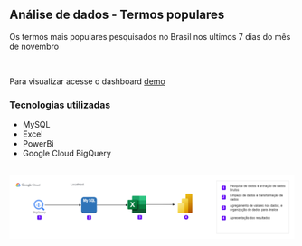 ## Análise de dados - Termos populares
Os termos mais populares pesquisados no Brasil nos ultimos 7 dias do mês de novembro

<BR>

Para visualizar acesse o dashboard [demo](https://app.powerbi.com/view?r=eyJrIjoiNjlhMDc5MGItNGRkMC00MWU4LTkxODctMDhlNmVmMzc3ODcwIiwidCI6IjRmNjUxYzMwLTViODAtNDg3YS04OTBiLTNlMjFlNGY3MTg1ZCJ9)

### Tecnologias utilizadas
- MySQL
- Excel
- PowerBi
- Google Cloud BigQuery

<BR>

<img src="fluxo_google_cloud.drawio.png" alt="Fluxo das tecnologias utilizadas na análise"/>
